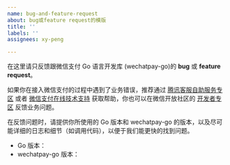 ```yaml
---
name: bug-and-feature-request
about: bug或feature request的模版
title: ''
labels: ''
assignees: xy-peng

---
```


在这里请只反馈跟微信支付 Go 语言开发库 (wechatpay-go)的 **bug** 或 **feature request**。

如果你在接入微信支付的过程中遇到了业务错误，推荐通过 [腾讯客服自助服务专区](https://kf.qq.com/product/wechatpaymentmerchant.html) 或者 [微信支付在线技术支持](https://support.pay.weixin.qq.com/online-service) 获取帮助，你也可以在微信开放社区的 [开发者专区](https://developers.weixin.qq.com/community/pay) 反馈业务问题。

在反馈问题时，请提供你所使用的 Go 版本和 wechatpay-go 的版本，以及尽可能详细的日志和细节（如调用代码），以便于我们能更快的找到问题。

+ Go 版本：
+ wechatpay-go 版本：
